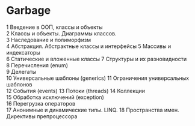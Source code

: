 # Garbage
1	Введение в ООП, классы и объекты		
2	Классы и объекты. Диаграммы классов.	
3	Наследование и полиморфизм		
4	Абстракция. Абстрактные классы и интерфейсы	
5	Массивы и индексаторы	
6	Статические и вложенные классы
7	Структуры и их разновидности		
8	Перечисления (enum)		
9	Делегаты			
10	Универсальные шаблоны (generics)
11	Ограничения универсальных шаблонов	
12	События (events)
13	Потоки (threads)
14	Коллекции	
15	Обработка исключений (exception)	
16	Перегрузка операторов		
17	Анонимные и динамические типы. LINQ.
18	Пространства имен. Директивы препроцессора	
